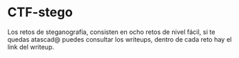 # CTF-stego
 Los retos de steganografía, consisten en ocho retos de nivel fácil, si te quedas atascad@ puedes consultar los writeups, dentro de cada reto hay el link del writeup.
